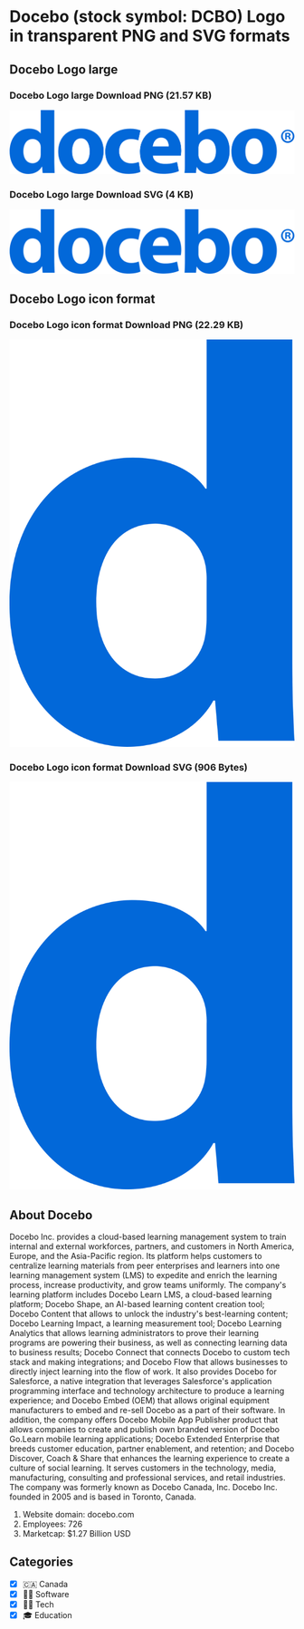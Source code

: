 # Docebo (stock symbol: DCBO) Logo in transparent PNG and SVG formats

## Docebo Logo large

### Docebo Logo large Download PNG (21.57 KB)

![Docebo Logo large Download PNG (21.57 KB)](/img/orig/DCBO_BIG-1aa8ff3f.png)

### Docebo Logo large Download SVG (4 KB)

![Docebo Logo large Download SVG (4 KB)](/img/orig/DCBO_BIG-05a098b2.svg)

## Docebo Logo icon format

### Docebo Logo icon format Download PNG (22.29 KB)

![Docebo Logo icon format Download PNG (22.29 KB)](/img/orig/DCBO-a6531052.png)

### Docebo Logo icon format Download SVG (906 Bytes)

![Docebo Logo icon format Download SVG (906 Bytes)](/img/orig/DCBO-7a007e83.svg)

## About Docebo

Docebo Inc. provides a cloud-based learning management system to train internal and external workforces, partners, and customers in North America, Europe, and the Asia-Pacific region. Its platform helps customers to centralize learning materials from peer enterprises and learners into one learning management system (LMS) to expedite and enrich the learning process, increase productivity, and grow teams uniformly. The company's learning platform includes Docebo Learn LMS, a cloud-based learning platform; Docebo Shape, an AI-based learning content creation tool; Docebo Content that allows to unlock the industry's best-learning content; Docebo Learning Impact, a learning measurement tool; Docebo Learning Analytics that allows learning administrators to prove their learning programs are powering their business, as well as connecting learning data to business results; Docebo Connect that connects Docebo to custom tech stack and making integrations; and Docebo Flow that allows businesses to directly inject learning into the flow of work. It also provides Docebo for Salesforce, a native integration that leverages Salesforce's application programming interface and technology architecture to produce a learning experience; and Docebo Embed (OEM) that allows original equipment manufacturers to embed and re-sell Docebo as a part of their software. In addition, the company offers Docebo Mobile App Publisher product that allows companies to create and publish own branded version of Docebo Go.Learn mobile learning applications; Docebo Extended Enterprise that breeds customer education, partner enablement, and retention; and Docebo Discover, Coach & Share that enhances the learning experience to create a culture of social learning. It serves customers in the technology, media, manufacturing, consulting and professional services, and retail industries. The company was formerly known as Docebo Canada, Inc. Docebo Inc. founded in 2005 and is based in Toronto, Canada.

1. Website domain: docebo.com
2. Employees: 726
3. Marketcap: $1.27 Billion USD


## Categories
- [x] 🇨🇦 Canada
- [x] 👨‍💻 Software
- [x] 👩‍💻 Tech
- [x] 🎓 Education
